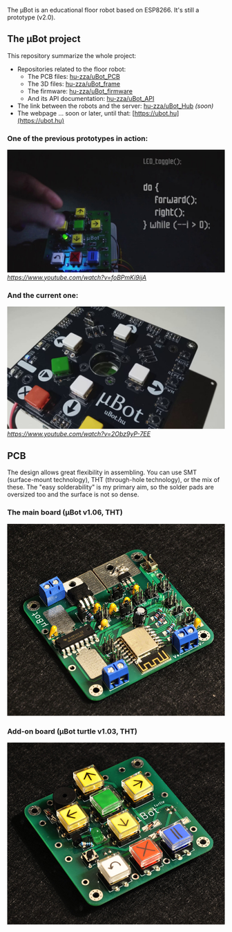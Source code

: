 The μBot is an educational floor robot based on ESP8266. It's still a prototype (v2.0).
  
  
## The μBot project
This repository summarize the whole project:
  - Repositories related to the floor robot:
    - The PCB files: [hu-zza/uBot_PCB](https://github.com/hu-zza/uBot_PCB)
    - The 3D files: [hu-zza/uBot_frame](https://github.com/hu-zza/uBot_frame)
    - The firmware: [hu-zza/uBot_firmware](https://github.com/hu-zza/uBot_firmware)
    - And its API documentation: [hu-zza/uBot_API](https://github.com/hu-zza/uBot_API)
  - The link between the robots and the server: [hu-zza/uBot_Hub](https://github.com/hu-zza/uBot_Hub) *(soon)*
  - The webpage ... soon or later, until that: [https://ubot.hu](https://ubot.hu)
  
### One of the previous prototypes in action:
[![Loop function - μBot educational floor robot](https://raw.githubusercontent.com/hu-zza/uBot/main/media/uBot_loop_v1.06.jpg)](https://www.youtube.com/watch?v=foBPmKi9ijA)
*https://www.youtube.com/watch?v=foBPmKi9ijA*
  
  
### And the current one:
[![If You're Happy... :-) - μBot educational floor robot](https://raw.githubusercontent.com/hu-zza/uBot/main/media/uBot_happy_v2.0.jpeg)](https://www.youtube.com/watch?v=2Obz9yP-7EE)
*https://www.youtube.com/watch?v=2Obz9yP-7EE*



## PCB

The design allows great flexibility in assembling. You can use SMT (surface-mount technology), THT (through-hole technology), or the mix of these. The "easy solderability" is my primary aim, so the solder pads are oversized too and the surface is not so dense.



### The main board (μBot v1.06, THT) 

![Main board - μBot educational floor robot](https://raw.githubusercontent.com/hu-zza/uBot/main/media/uBot_v1.06_w.jpg)


### Add-on board (μBot turtle v1.03, THT) 

![μBot turtle - μBot educational floor robot](https://raw.githubusercontent.com/hu-zza/uBot/main/media/uBot_turtle_v1.03_w.jpg)
